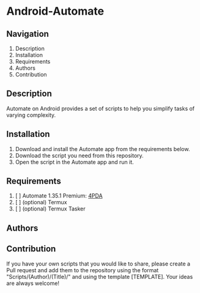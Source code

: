 # Android-Automate
## Navigation
1. Description
2. Installation
3. Requirements
4. Authors
5. Contribution
## Description
Automate on Android provides a set of scripts to help you simplify tasks of varying complexity.
## Installation
1. Download and install the Automate app from the requirements below.
2. Download the script you need from this repository.
3. Open the script in the Automate app and run it.
## Requirements
1.  [ ] Automate 1.35.1 Premium: [4PDA](https://4pda.to/forum/index.php?showtopic=638842&view=findpost&p=123200320)
2.  [ ] (optional) Termux
3.  [ ] (optional) Termux Tasker
## Authors

## Contribution
If you have your own scripts that you would like to share, please create a Pull request and add them to the repository using the format "Scripts/(Author)/(Title)/" and using the template [TEMPLATE]. Your ideas are always welcome!